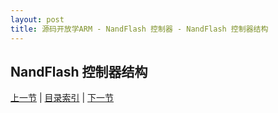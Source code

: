 ```yaml
---
layout: post
title: 源码开放学ARM - NandFlash 控制器 - NandFlash 控制器结构
---
```


## NandFlash 控制器结构

	


[上一节](chp7-3.html)  |  [目录索引](../index.html)  |  [下一节](chp7-5.html)
